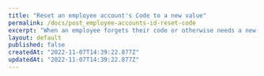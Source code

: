 ```yaml
---
title: "Reset an employee account's Code to a new value"
permalink: /docs/post_employee-accounts-id-reset-code
excerpt: "When an employee forgets their code or otherwise needs a new code, this endpoint can reset the code to a new value."
layout: default
published: false
createdAt: "2022-11-07T14:39:22.877Z"
updatedAt: "2022-11-07T14:39:22.877Z"
---
```

